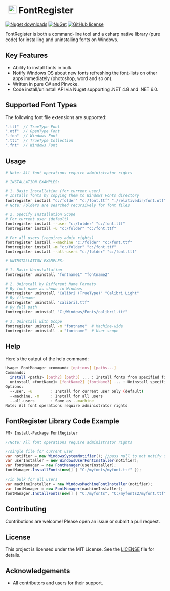 # <img src="https://i.imgur.com/Q4WoRjy.png" width="25" style="margin: 5px 0px 0px 10px"/> FontRegister
[![Nuget downloads](https://img.shields.io/nuget/vpre/FontRegister.svg)](https://www.nuget.org/packages/FontRegister/)
[![NuGet](https://img.shields.io/nuget/dt/FontRegister.svg)](https://github.com/Nucs/FontRegister)
[![GitHub license](https://img.shields.io/github/license/mashape/apistatus.svg)](https://github.com/Nucs/FontRegister/blob/master/LICENSE)

FontRegister is both a command-line tool and a csharp native library (pure code) for installing and uninstalling fonts on Windows.

## Key Features
- Ability to install fonts in bulk.
- Notify Windows OS about new fonts refreshing the font-lists on other apps immediately (photoshop, word and so on).
- Written in pure C# and Pinvoke.
- Code install/uninstall API via Nuget supporting .NET 4.8 and .NET 6.0.

## Supported Font Types

The following font file extensions are supported:
```csharp
".ttf"  // TrueType Font
".otf"  // OpenType Font
".fon"  // Windows Font
".ttc"  // TrueType Collection
".fnt"  // Windows Font
```

## Usage

```sh
# Note: All font operations require administrator rights

# INSTALLATION EXAMPLES:

# 1. Basic Installation (for current user)
# Installs fonts by copying them to Windows Fonts directory
fontregister install "c:/folder" "c:/font.ttf" "./relativedir/font.otf"
# Note: Folders are searched recursively for font files

# 2. Specify Installation Scope
# For current user (default)
fontregister install --user "c:/folder" "c:/font.ttf"
fontregister install -u "c:/folder" "c:/font.ttf"

# For all users (requires admin rights)
fontregister install --machine "c:/folder" "c:/font.ttf"
fontregister install -m "c:/folder" "c:/font.ttf"
fontregister install --all-users "c:/folder" "c:/font.ttf"

# UNINSTALLATION EXAMPLES:

# 1. Basic Uninstallation
fontregister uninstall "fontname1" "fontname2"

# 2. Uninstall by Different Name Formats
# By font name as shown in Windows
fontregister uninstall "Calibri (TrueType)" "Calibri Light"
# By filename
fontregister uninstall "calibril.ttf"
# By full path
fontregister uninstall "C:/Windows/Fonts/calibril.ttf"

# 3. Uninstall with Scope
fontregister uninstall -m "fontname"  # Machine-wide
fontregister uninstall -u "fontname"  # User scope
```

## Help

Here's the output of the help command:

```sh
Usage: FontManager <command> [options] [paths...]
Commands:
  install <path1> [path2] [path3] ... : Install fonts from specified files or directories
  uninstall <fontName1> [fontName2] [fontName3] ... : Uninstall specified fonts
Options:
  --user, -u        : Install for current user only (default)
  --machine, -m     : Install for all users
  --all-users       : Same as --machine
Note: All font operations require administrator rights
```

## FontRegister Library Code Example

```sh
PM> Install-Package FontRegister
```

```csharp
//Note: All font operations require administrator rights

//single file for current user
var notifier = new WindowsSystemNotifier(); //pass null to not notify other apps
var userInstaller = new WindowsUserFontInstaller(notifier);
var fontManager = new FontManager(userInstaller);
fontManager.InstallFonts(new[] { "C:/myfonts/myfont.ttf" });

//in bulk for all users
var machineInstaller = new WindowsMachineFontInstaller(notifier);
var fontManager = new FontManager(machineInstaller);
fontManager.InstallFonts(new[] { "C:/myfonts", "C:/myfonts2/myfont.ttf" });
```

## Contributing

Contributions are welcome! Please open an issue or submit a pull request.

## License

This project is licensed under the MIT License. See the [LICENSE](LICENSE) file for details.

## Acknowledgements

- All contributors and users for their support.
